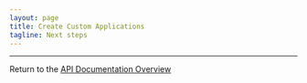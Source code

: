 ```yaml
---
layout: page
title: Create Custom Applications
tagline: Next steps
---
```



---
Return to the [API Documentation Overview](../index.md)
